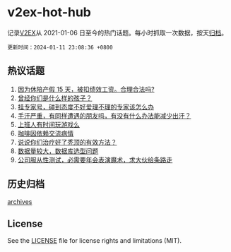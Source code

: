# v2ex-hot-hub

 记录[V2EX](https://www.v2ex.com/)从 2021-01-06 日至今的热门话题。每小时抓取一次数据，按天[归档](archives)。

`更新时间：2024-01-11 23:08:36 +0800`

## 热议话题

1. [因为休陪产假 15 天，被扣绩效工资。合理合法吗?](https://www.v2ex.com/t/1007682)
1. [曾经你们是什么样的孩子？](https://www.v2ex.com/t/1007701)
1. [挂专家号，碰到态度不好爱理不理的专家该怎么办](https://www.v2ex.com/t/1007712)
1. [手汗严重，有同样遭遇的朋友吗，有没有什么办法能减少出汗？](https://www.v2ex.com/t/1007793)
1. [上班人有时间玩游戏么](https://www.v2ex.com/t/1007711)
1. [咖啡因依赖交流病情](https://www.v2ex.com/t/1007726)
1. [说说你们治疗好了秃顶的有效方法？](https://www.v2ex.com/t/1007681)
1. [数据量较大，数据库选型问题](https://www.v2ex.com/t/1007852)
1. [公司服从性测试，必需要年会表演魔术，求大伙给条路走](https://www.v2ex.com/t/1007865)

## 历史归档

[archives](archives)

## License

See the [LICENSE](LICENSE) file for license rights and limitations (MIT).
